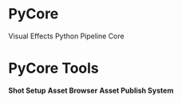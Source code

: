 # PyCore
Visual Effects Python Pipeline Core


# PyCore Tools
**Shot Setup**
**Asset Browser**
**Asset Publish System**
